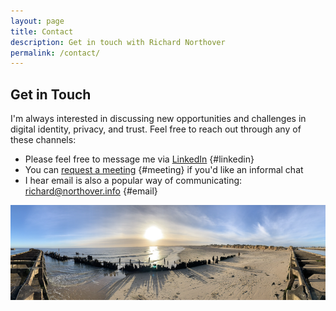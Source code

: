 ```yaml
---
layout: page
title: Contact
description: Get in touch with Richard Northover
permalink: /contact/
---
```


## Get in Touch

I'm always interested in discussing new opportunities and challenges in digital identity, privacy, and trust. Feel free to reach out through any of these channels:

- Please feel free to message me via [LinkedIn](https://www.linkedin.com/in/northover) {#linkedin}
- You can [request a meeting](/meeting) {#meeting} if you'd like an informal chat
- I hear email is also a popular way of communicating: [richard@northover.info](mailto:richard@northover.info) {#email}

![The sky](/assets/images/w.png)